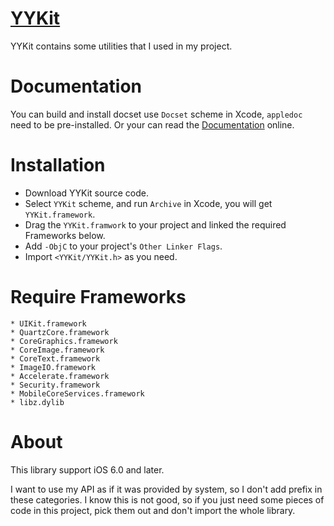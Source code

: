 [YYKit](https://github.com/ibireme/YYKit)
==============
YYKit contains some utilities that I used in my project.


Documentation
==============

You can build and install docset use `Docset` scheme in Xcode, `appledoc` need to be pre-installed. 
Or your can read the [Documentation](http://github.ibireme.com/yykit/doc/) online.


Installation
==============

* Download YYKit source code.
* Select `YYKit` scheme, and run `Archive` in Xcode, you will get `YYKit.framework`.
* Drag the `YYKit.framwork` to your project and linked the required Frameworks below.
* Add `-ObjC` to your project's `Other Linker Flags`.
* Import `<YYKit/YYKit.h>` as you need.


Require Frameworks
==============
    * UIKit.framework
    * QuartzCore.framework
    * CoreGraphics.framework
    * CoreImage.framework
    * CoreText.framework
    * ImageIO.framework
    * Accelerate.framework
    * Security.framework
    * MobileCoreServices.framework
    * libz.dylib

About
==============
This library support iOS 6.0 and later.

I want to use my API as if it was provided by system, so I don't add prefix in
these categories. I know this is not good, so if you just need some pieces of code
in this project, pick them out and don't import the whole library.
